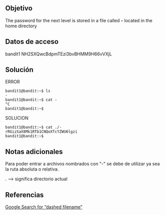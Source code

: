## Objetivo

The password for the next level is stored in a file called **-** located in the home directory

## Datos de acceso
bandit1
NH2SXQwcBdpmTEzi3bvBHMM9H66vVXjL


## Solución

ERROR
```
bandit1@bandit:~$ ls
-
bandit1@bandit:~$ cat -
^C
bandit1@bandit:~$
```

SOLUCION
```
bandit1@bandit:~$ cat ./-
rRGizSaX8Mk1RTb1CNQoXTcYZWU6lgzi
bandit1@bandit:~$
```
## Notas adicionales

Para poder entrar a archivos nombrados con "-" se debe de utilizar ya sea la ruta absoluta o relativa.

.  --> significa directorio actual
## Referencias

[Google Search for “dashed filename”](https://www.google.com/search?q=dashed+filename)